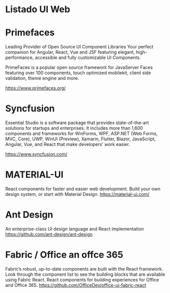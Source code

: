 # Listado UI Web

# Primefaces

 
Leading Provider of Open Source UI Component Libraries
Your perfect companion for Angular, React, Vue and JSF featuring elegant, high-performance, accessible and fully customizable UI Components.

PrimeFaces is a popular open source framework for JavaServer Faces featuring over 100 components, touch optimized mobilekit, client side validation, theme engine and more.

https://www.primefaces.org/

# Syncfusion


 Essential Studio is a software package that provides state-of-the-art solutions for startups and enterprises. It includes more than 1,600 components and frameworks for WinForms, WPF, ASP.NET (Web Forms, MVC, Core), UWP, WinUI (Preview), Xamarin, Flutter, Blazor, JavaScript, Angular, Vue, and React that make developers’ work easier. 
 
 https://www.syncfusion.com/

# MATERIAL-UI


React components for faster and easier web development. Build your own design system, or start with Material Design.
https://material-ui.com/


# Ant Design

An enterprise-class UI design language and React implementation
https://github.com/ant-design/ant-design


# Fabric / Office an offce 365

Fabric’s robust, up-to-date components are built with the React framework. Look through the component list to see the building blocks that are available using Fabric React.
React components for building experiences for Office and Office 365. 
https://github.com/OfficeDev/office-ui-fabric-react


